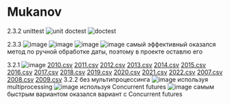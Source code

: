# Mukanov
2.3.2
  unittest
    ![unit](https://user-images.githubusercontent.com/90038617/206921206-f4fed0f4-32f3-4185-a861-c366eeee4073.png)
  doctest
    ![doctest](https://user-images.githubusercontent.com/90038617/206921252-7b51ac98-e2f9-4a34-a4d9-9112e45cfe70.png)
    
2.3.3
![image](https://user-images.githubusercontent.com/90038617/207002579-09ff4fee-ddda-4379-b814-668352be9dcc.png)
![image](https://user-images.githubusercontent.com/90038617/207002528-0523e769-01c9-4e30-ad0b-55c69918ec8f.png)
![image](https://user-images.githubusercontent.com/90038617/207003202-7ddad399-d91f-4490-8c20-27a4e48d9933.png)
![image](https://user-images.githubusercontent.com/90038617/207004834-256cc7bc-3346-409e-8ce6-f05eb1c08237.png)
самый эффективный оказался метод по ручной обработке даты, поэтому в проекте оставлю его

3.2.1
![image](https://user-images.githubusercontent.com/90038617/207999436-d5642ada-cc6f-4f72-b984-96ba365ba03f.png)
[2010.csv](https://github.com/MNYOU/Mukanov/files/10241879/2010.csv)
[2011.csv](https://github.com/MNYOU/Mukanov/files/10241880/2011.csv)
[2012.csv](https://github.com/MNYOU/Mukanov/files/10241881/2012.csv)
[2013.csv](https://github.com/MNYOU/Mukanov/files/10241882/2013.csv)
[2014.csv](https://github.com/MNYOU/Mukanov/files/10241883/2014.csv)
[2015.csv](https://github.com/MNYOU/Mukanov/files/10241884/2015.csv)
[2016.csv](https://github.com/MNYOU/Mukanov/files/10241885/2016.csv)
[2017.csv](https://github.com/MNYOU/Mukanov/files/10241886/2017.csv)
[2018.csv](https://github.com/MNYOU/Mukanov/files/10241887/2018.csv)
[2019.csv](https://github.com/MNYOU/Mukanov/files/10241888/2019.csv)
[2020.csv](https://github.com/MNYOU/Mukanov/files/10241889/2020.csv)
[2021.csv](https://github.com/MNYOU/Mukanov/files/10241890/2021.csv)
[2022.csv](https://github.com/MNYOU/Mukanov/files/10241891/2022.csv)
[2007.csv](https://github.com/MNYOU/Mukanov/files/10241892/2007.csv)
[2008.csv](https://github.com/MNYOU/Mukanov/files/10241893/2008.csv)
[2009.csv](https://github.com/MNYOU/Mukanov/files/10241894/2009.csv)
3.2.2
без мультипроцессинга
![image](https://user-images.githubusercontent.com/90038617/208029044-cc786252-76d0-462a-ad2a-11a9bb1c5b60.png)
используя multiprocessing
![image](https://user-images.githubusercontent.com/90038617/208029018-04c95a3b-b4ae-4787-bafd-7070ebcc3a1d.png)
используя Concurrent futures
![image](https://user-images.githubusercontent.com/90038617/208028964-cfa043ba-0e99-4dcf-a77f-cf6ff72e59ea.png)
самым быстрым вариантом оказался вариант с Concurrent futures

